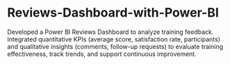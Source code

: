 # Reviews-Dashboard-with-Power-BI
Developed a Power BI Reviews Dashboard to analyze training feedback. Integrated quantitative KPIs (average score, satisfaction rate, participants) and qualitative insights (comments, follow-up requests) to evaluate training effectiveness, track trends, and support continuous improvement.
